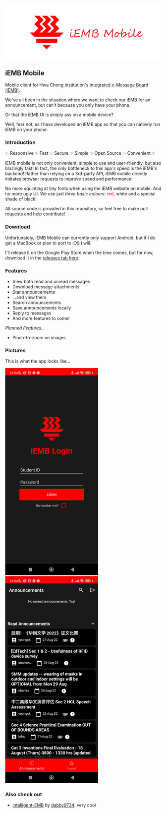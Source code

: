 <img src="https://github.com/UnidentifiedX/iEMB-Mobile/blob/master/Images/logo.png?raw=true" alt="iemb mobile logo">

## iEMB Mobile
Mobile client for Hwa Chong Institution's [Integrated e-Message Board (iEMB)](https://iemb.hci.edu.sg).

We've all been in the situation where we want to check our iEMB for an announcement, but can't because you only have your phone.

Or that the iEMB UI is simply ass on a mobile device?

Well, fear not, as I have developed an iEMB app so that you can natively run iEMB on your phone.

### Introduction
✨ Responsive ✨ Fast ✨ Secure ✨ Simple ✨ Open Source ✨ Convenient ✨

iEMB mobile is not only convenient, simple to use and user-friendly, but also blazingly fast! In fact, the only bottleneck to this app's speed is the iEMB's backend! Rather than relying on a 3rd-party API, iEMB mobile directly imitates browser requests to improve speed and performance! 

No more squinting at tiny fonts when using the iEMB website on mobile. And no more ugly UI. We use just *three basic colours*: <span style="color:red">red</span>, white and <span style="color:#1a1a1a; background-color:white">a special shade of black</span>!

All source code is provided in this repository, so feel free to make pull requests and help contribute!

### Download
Unfortunately, iEMB Mobile can currently only support Android, but if I do get a MacBook or plan to port to iOS I will.

I'll release it on the Google Play Store when the time comes, but for now, download it in the [releases tab here](https://github.com/UnidentifiedX/iEMB-Mobile/releases/latest).

### Features
- View both read and unread messages
- Download message attachments
- Star announcements
- ...and view them
- Search announcements
- Save announcements locally
- Reply to messages
- And more features to come!

*Planned Features...*
- Pinch-to-zoom on images

### Pictures
This is what the app looks like...

<p float="left">
    <img src="https://github.com/UnidentifiedX/iEMB-Mobile/blob/master/Images/login.jpeg?raw=true" alt="login page image" width="300">
    <img src="https://github.com/UnidentifiedX/iEMB-Mobile/blob/master/Images/homepage.jpeg?raw=true" alt="login page image" width="300">
</p>

### Also check out
- [intelligent-EMB](https://iemb.dabby.studio) by [dabby9734](https://github.com/dabby9734): very cool
